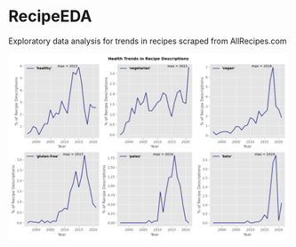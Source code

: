 # RecipeEDA
Exploratory data analysis for trends in recipes scraped from AllRecipes.com

![plot](./figures/healthwords.png)
